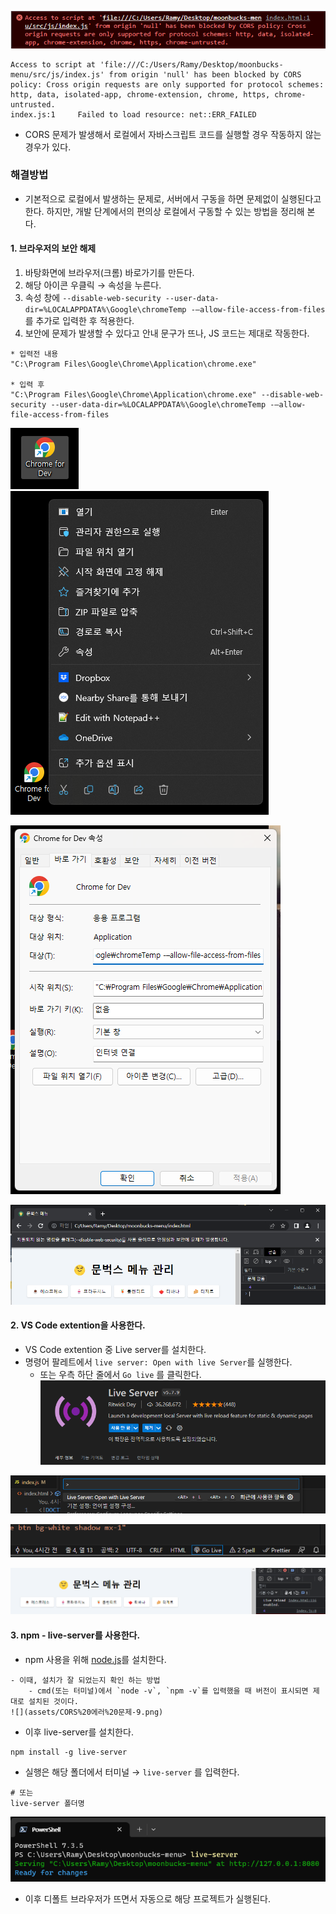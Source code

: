 ![](assets/CORS%20에러%20문제.png)

```
Access to script at 'file:///C:/Users/Ramy/Desktop/moonbucks-menu/src/js/index.js' from origin 'null' has been blocked by CORS policy: Cross origin requests are only supported for protocol schemes: http, data, isolated-app, chrome-extension, chrome, https, chrome-untrusted.
index.js:1     Failed to load resource: net::ERR_FAILED
```

- CORS 문제가 발생해서 로컬에서 자바스크립트 코드를 실행할 경우 작동하지 않는 경우가 있다.

### 해결방법
- 기본적으로 로컬에서 발생하는 문제로, 서버에서 구동을 하면 문제없이 실행된다고 한다. 하지만, 개발 단계에서의 편의상 로컬에서 구동할 수 있는 방법을 정리해 본다. 

#### 1. 브라우저의 보안 해제 
1. 바탕화면에 브라우저(크롬) 바로가기를 만든다.
2. 해당 아이콘 우클릭 → 속성을 누른다.
3. 속성 창에 `--disable-web-security --user-data-dir=%LOCALAPPDATA%\Google\chromeTemp -–allow-file-access-from-files` 를 추가로 입력한 후 적용한다. 
4. 보안에 문제가 발생할 수 있다고 안내 문구가 뜨나, JS 코드는 제대로 작동한다. 

```
* 입력전 내용
"C:\Program Files\Google\Chrome\Application\chrome.exe" 

* 입력 후 
"C:\Program Files\Google\Chrome\Application\chrome.exe" --disable-web-security --user-data-dir=%LOCALAPPDATA%\Google\chromeTemp -–allow-file-access-from-files
```
![](assets/CORS%20에러%20문제-1.png)
![](assets/CORS%20에러%20문제-2.png)

![](assets/CORS%20에러%20문제-3.png)

![](assets/CORS%20에러%20문제-4.png)


#### 2. VS Code extention을 사용한다. 
- VS Code extention 중 Live server를 설치한다. 
- 명령어 팔레트에서 `live server: Open with live Server`를 실행한다. 
	- 또는 우측 하단 줄에서 `Go live` 를 클릭한다.
![](assets/CORS%20에러%20문제-5.png)


![](assets/CORS%20에러%20문제-6.png)

![](assets/CORS%20에러%20문제-7.png)

![](assets/CORS%20에러%20문제-8.png)


#### 3. npm - live-server를 사용한다.  
- npm 사용을 위해 [node.js](https://nodejs.org/en)를 설치한다.

```ad-tip
- 이때, 설치가 잘 되었는지 확인 하는 방법
	- cmd(또는 터미널)에서 `node -v`, `npm -v`를 입력했을 때 버전이 표시되면 제대로 설치된 것이다.
![](assets/CORS%20에러%20문제-9.png)
```

- 이후 live-server를 설치한다. 
```node
npm install -g live-server
```

- 실행은 해당 폴더에서 터미널 → `live-server` 를 입력한다. 
```shell
# 또는 
live-server 폴더명
```

![](assets/CORS%20에러%20문제-10.png)

- 이후 디폴트 브라우저가 뜨면서 자동으로 해당 프로젝트가 실행된다.
